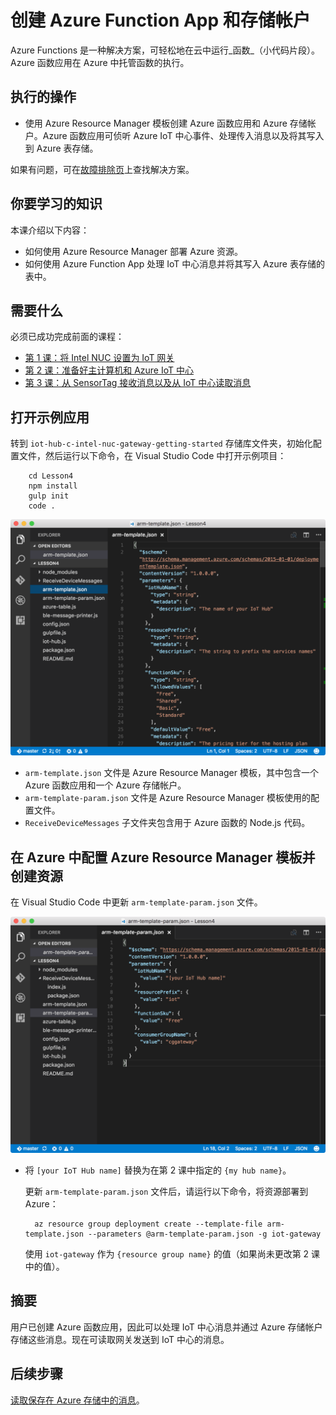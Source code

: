 <properties
    pageTitle="将消息保存到 Azure 云并从云中读取 | Azure"
    description="将来自 Intel NUC 的消息保存到 IoT 中心并将其写入 Azure 表存储，然后从云中读取。"
    services="iot-hub"
    documentationcenter=""
    author="shizn"
    manager="timtl"
    tags=""
    keywords="在云中存储数据, 云中存储的数据, iot 云服务" />
<tags
    ms.assetid="f84f9a85-e2c4-4a92-8969-f65eb34c194e"
    ms.service="iot-hub"
    ms.devlang="c"
    ms.topic="article"
    ms.tgt_pltfrm="na"
    ms.workload="na"
    ms.date="10/28/2016"
    wacn.date="01/23/2017"
    ms.author="xshi" />  


# 创建 Azure Function App 和存储帐户

Azure Functions 是一种解决方案，可轻松地在云中运行_函数_（小代码片段）。Azure 函数应用在 Azure 中托管函数的执行。

## 执行的操作

- 使用 Azure Resource Manager 模板创建 Azure 函数应用和 Azure 存储帐户。Azure 函数应用可侦听 Azure IoT 中心事件、处理传入消息以及将其写入到 Azure 表存储。

如果有问题，可在[故障排除页](/documentation/articles/iot-hub-gateway-kit-c-troubleshooting/)上查找解决方案。


## 你要学习的知识

本课介绍以下内容：

- 如何使用 Azure Resource Manager 部署 Azure 资源。
- 如何使用 Azure Function App 处理 IoT 中心消息并将其写入 Azure 表存储的表中。

## 需要什么

必须已成功完成前面的课程：

- [第 1 课：将 Intel NUC 设置为 IoT 网关](/documentation/articles/iot-hub-gateway-kit-c-lesson1-set-up-nuc/)
- [第 2 课：准备好主计算机和 Azure IoT 中心](/documentation/articles/iot-hub-gateway-kit-c-lesson2-get-the-tools-win32/)
- [第 3 课：从 SensorTag 接收消息以及从 IoT 中心读取消息](/documentation/articles/iot-hub-gateway-kit-c-lesson3-configure-ble-app/)

## 打开示例应用

转到 `iot-hub-c-intel-nuc-gateway-getting-started` 存储库文件夹，初始化配置文件，然后运行以下命令，在 Visual Studio Code 中打开示例项目：


		cd Lesson4
		npm install
		gulp init
		code .


![存储库结构](./media/iot-hub-gateway-kit-lessons/lesson4/arm_template.png)  


- `arm-template.json` 文件是 Azure Resource Manager 模板，其中包含一个 Azure 函数应用和一个 Azure 存储帐户。
- `arm-template-param.json` 文件是 Azure Resource Manager 模板使用的配置文件。
- `ReceiveDeviceMessages` 子文件夹包含用于 Azure 函数的 Node.js 代码。

## 在 Azure 中配置 Azure Resource Manager 模板并创建资源

在 Visual Studio Code 中更新 `arm-template-param.json` 文件。

![arm 模板 json](./media/iot-hub-gateway-kit-lessons/lesson4/arm_template_param.png)  


- 将 `[your IoT Hub name]` 替换为在第 2 课中指定的 `{my hub name}`。

    更新 `arm-template-param.json` 文件后，请运行以下命令，将资源部署到 Azure：


		az resource group deployment create --template-file arm-template.json --parameters @arm-template-param.json -g iot-gateway


    使用 `iot-gateway` 作为 `{resource group name}` 的值（如果尚未更改第 2 课中的值）。

## 摘要

用户已创建 Azure 函数应用，因此可以处理 IoT 中心消息并通过 Azure 存储帐户存储这些消息。现在可读取网关发送到 IoT 中心的消息。

## 后续步骤
[读取保存在 Azure 存储中的消息](/documentation/articles/iot-hub-gateway-kit-c-lesson4-read-table-storage/)。

<!---HONumber=Mooncake_0116_2017-->